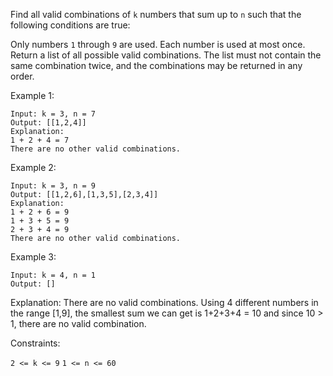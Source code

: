 Find all valid combinations of `k` numbers that sum up to `n` such that the following conditions are true:

Only numbers `1` through `9` are used.
Each number is used at most once.
Return a list of all possible valid combinations. The list must not contain the same combination twice, and the combinations may be returned in any order.

 

Example 1:
```
Input: k = 3, n = 7
Output: [[1,2,4]]
Explanation:
1 + 2 + 4 = 7
There are no other valid combinations.
```

Example 2:
```
Input: k = 3, n = 9
Output: [[1,2,6],[1,3,5],[2,3,4]]
Explanation:
1 + 2 + 6 = 9
1 + 3 + 5 = 9
2 + 3 + 4 = 9
There are no other valid combinations.
```

Example 3:
```
Input: k = 4, n = 1
Output: []
```

Explanation: There are no valid combinations.
Using 4 different numbers in the range [1,9], the smallest sum we can get is 1+2+3+4 = 10 and since 10 > 1, there are no valid combination.
 

Constraints:

`2 <= k <= 9`
`1 <= n <= 60`